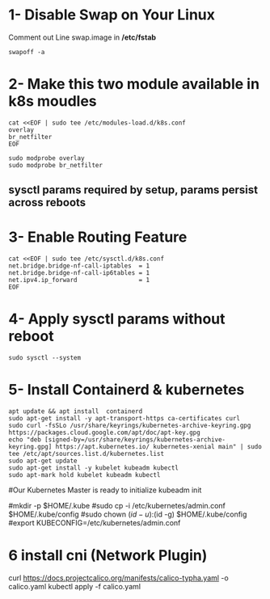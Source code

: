 # 1- Disable Swap on Your Linux 
Comment out Line swap.image in **/etc/fstab**
```
swapoff -a 
```
# 2- Make this two module available in k8s moudles
```
cat <<EOF | sudo tee /etc/modules-load.d/k8s.conf
overlay
br_netfilter
EOF
```
```
sudo modprobe overlay
sudo modprobe br_netfilter
```
## sysctl params required by setup, params persist across reboots
# 3- Enable Routing Feature 

```
cat <<EOF | sudo tee /etc/sysctl.d/k8s.conf
net.bridge.bridge-nf-call-iptables  = 1
net.bridge.bridge-nf-call-ip6tables = 1
net.ipv4.ip_forward                 = 1
EOF
```

# 4- Apply sysctl params without reboot
```
sudo sysctl --system
```
# 5- Install Containerd & kubernetes
```
apt update && apt install  containerd
sudo apt-get install -y apt-transport-https ca-certificates curl
sudo curl -fsSLo /usr/share/keyrings/kubernetes-archive-keyring.gpg https://packages.cloud.google.com/apt/doc/apt-key.gpg
echo "deb [signed-by=/usr/share/keyrings/kubernetes-archive-keyring.gpg] https://apt.kubernetes.io/ kubernetes-xenial main" | sudo tee /etc/apt/sources.list.d/kubernetes.list
sudo apt-get update
sudo apt-get install -y kubelet kubeadm kubectl
sudo apt-mark hold kubelet kubeadm kubectl
```
#Our Kubernetes Master is ready to  initialize kubeadm init 

#mkdir -p $HOME/.kube
#sudo cp -i /etc/kubernetes/admin.conf $HOME/.kube/config
#sudo chown $(id -u):$(id -g) $HOME/.kube/config
#export KUBECONFIG=/etc/kubernetes/admin.conf

# 6 install cni (Network Plugin)
curl https://docs.projectcalico.org/manifests/calico-typha.yaml -o calico.yaml
kubectl apply -f calico.yaml
